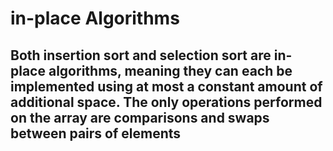 # in-place Algorithms
##  Both insertion sort and selection sort are in-place algorithms, meaning they can each be implemented using at most a constant amount of additional space. The only operations performed on the array are comparisons and swaps between pairs of elements

